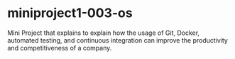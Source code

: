 # miniproject1-003-os
Mini Project that explains to explain how the usage of Git, Docker, automated testing, and continuous integration can improve the productivity and competitiveness of a company.
